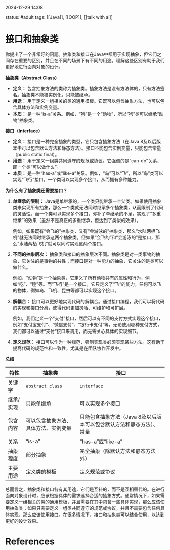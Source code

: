 2024-12-29    14:08

status: #adult 
tags: [[Java]], [[OOP]], [[talk with ai]]


# 接口和抽象类

你提出了一个非常好的问题。抽象类和接口在Java中都用于实现抽象，但它们之间存在重要的区别，并且在不同的场景下有不同的用途。理解这些区别有助于我们更好地进行面向对象的设计。

**抽象类（Abstract Class）**

- **定义：** 包含抽象方法的类称为抽象类。抽象方法是没有方法体的，只有方法签名。抽象类不能被实例化，只能被继承。
- **用途：** 用于定义一组相关的类的通用模板。它既可以包含抽象方法，也可以包含具体方法和实例变量。
- **本质：** 是一种“is-a”关系。例如，“狗”是一个“动物”，所以“狗”类可以继承“动物”抽象类。

**接口（Interface）**

- **定义：** 接口是一种完全抽象的类型，它只包含抽象方法（在Java 8及以后版本中可以包含默认方法和静态方法）。接口不能包含实例变量，只能包含常量（public static final）。
- **用途：** 用于定义一组类共同遵守的规范或协议。它强调的是“can-do”关系，即一个类“可以做什么”。
- **本质：** 是一种“has-a”或“like-a”关系。例如，“鸟”可以“飞”，所以“鸟”类可以实现“飞行”接口。一个类可以实现多个接口，从而拥有多种能力。

**为什么有了抽象类还需要接口？**

1. **单继承的限制：** Java是单继承的，一个类只能继承一个父类。如果使用抽象类来实现所有抽象，那么一个类就无法同时继承多个抽象类，从而限制了代码的灵活性。而一个类可以实现多个接口，弥补了单继承的不足，实现了“多重继承”的效果（虽然不是真正的多重继承，但达到了类似的效果）。
    
    例如，如果既有“会飞的”抽象类，又有“会游泳的”抽象类，那么“水陆两栖飞机”就无法同时继承这两个抽象类。但如果“会飞的”和“会游泳的”是接口，那么“水陆两栖飞机”就可以同时实现这两个接口。
    
2. **不同的抽象层次：** 抽象类和接口的抽象层次不同。抽象类是对一类事物的抽象，它关注的是事物的共性；而接口是对一种能力的抽象，它关注的是类可以做什么。
    
    例如，“动物”是一个抽象类，它定义了所有动物共有的属性和行为，例如“吃”、“睡”等。而“飞行”是一个接口，它只定义了“飞”的能力，任何可以飞的物体，例如鸟、飞机、昆虫等都可以实现这个接口。
    
3. **解耦合：** 接口可以更好地实现代码的解耦合。通过接口编程，我们可以将代码的实现和接口分离，使得代码更加灵活、可维护和可扩展。
    
    例如，我们定义一个“支付”接口，然后可以有不同的支付方式实现这个接口，例如“支付宝支付”、“微信支付”、“银行卡支付”等。无论使用哪种支付方式，我们都可以通过“支付”接口来调用，而无需关心具体的实现细节。
    
4. **定义规范：** 接口可以作为一种规范，强制实现类必须实现某些方法。这有助于提高代码的规范性和一致性，尤其是在团队协作开发中。
    

**总结**

| 特性    | 抽象类                | 接口                                    |
| ----- | ------------------ | ------------------------------------- |
| 关键字   | `abstract class`   | `interface`                           |
| 继承/实现 | 只能单继承              | 可以实现多个接口                              |
| 包含内容  | 可以包含抽象方法、具体方法、实例变量 | 只能包含抽象方法（Java 8及以后版本可以包含默认方法和静态方法）、常量 |
| 关系    | “is-a”             | “has-a”或“like-a”                      |
| 抽象程度  | 部分抽象               | 完全抽象（除默认方法和静态方法外）                     |
| 主要用途  | 定义类的模板             | 定义规范或协议                               |

总而言之，抽象类和接口各有其用途，它们是互补的，而不是互相替代的。在进行面向对象设计时，应该根据具体的需求选择合适的抽象方式。通常情况下，如果需要定义一组相关的类的通用模板，并且需要在其中包含一些具体实现，那么应该使用抽象类；如果只需要定义一组类共同遵守的规范或协议，并且不需要包含任何具体实现，那么应该使用接口。在很多情况下，接口和抽象类可以结合使用，以达到更好的设计效果。


# References
